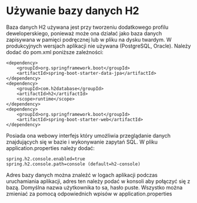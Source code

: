 # Używanie bazy danych H2
Baza danych H2 używana jest przy tworzeniu dodatkowego profilu deweloperskiego, ponieważ może ona działać jako baza danych zapisywana w pamięci podręcznej
lub w pliku na dysku twardym. W produkcyjnych wersjach aplikacji nie używana (PostgreSQL, Oracle). Należy dodać do pom.xml poniższe zależności:
```
<dependency>
    <groupId>org.springframework.boot</groupId>
    <artifactId>spring-boot-starter-data-jpa</artifactId>
</dependency>
<dependency>
    <groupId>com.h2database</groupId>
    <artifactId>h2</artifactId>
    <scope>runtime</scope>
</dependency>
<dependency>
    <groupId>org.springframework.boot</groupId>
    <artifactId>spring-boot-starter-web</artifactId>
</dependency>
```

Posiada ona webowy interfejs który umożliwia przeglądanie danych znajdujących się w bazie i wykonywanie zapytań SQL.
W pliku application.properties należy dodać:
```
spring.h2.console.enabled=true
spring.h2.console.path=console (default=h2-console)
```
Adres bazy danych można znaleźć w logach aplikacji podczas uruchamiania aplikacji, adres ten należy podać w konsoli aby połączyć się z bazą.
Domyślna nazwa użytkownika to sa, hasło puste. Wszystko można zmieniać za pomocą odpowiednich wpisów w application.properties
